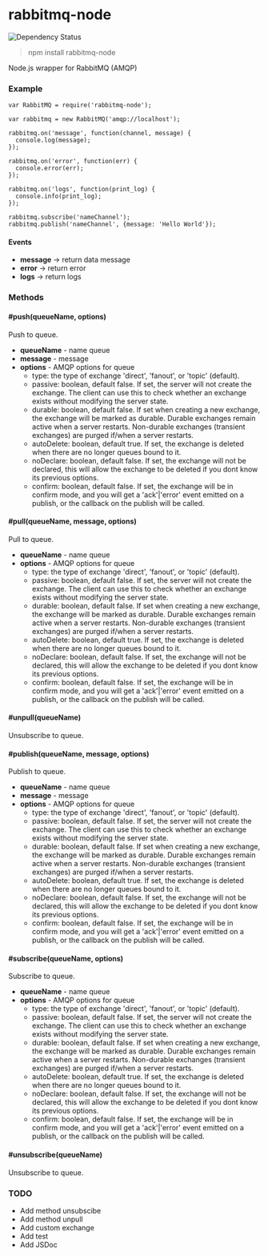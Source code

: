 # rabbitmq-node

![Dependency Status](https://david-dm.org/batazor/rabbitmq-node.svg)

> npm install rabbitmq-node

Node.js wrapper for RabbitMQ (AMQP)

### Example

```
var RabbitMQ = require('rabbitmq-node');

var rabbitmq = new RabbitMQ('amqp://localhost');

rabbitmq.on('message', function(channel, message) {
  console.log(message);
});

rabbitmq.on('error', function(err) {
  console.error(err);
});

rabbitmq.on('logs', function(print_log) {
  console.info(print_log);
});

rabbitmq.subscribe('nameChannel');
rabbitmq.publish('nameChannel', {message: 'Hello World'});
```

#### Events

+ **message**   -> return data message
+ **error**     -> return error
+ **logs**      -> return logs

### Methods

#### #push(queueName, options)

Push to queue.

+ __queueName__ - name queue
+ __message__   - message
+ __options__   - AMQP options for queue
  - type: the type of exchange 'direct', 'fanout', or 'topic' (default).
  - passive: boolean, default false. If set, the server will not create the exchange. The client can use this to check whether an exchange exists without modifying the server state.
  - durable: boolean, default false. If set when creating a new exchange, the exchange will be marked as durable. Durable exchanges remain active when a server restarts. Non-durable exchanges (transient exchanges) are purged if/when a server restarts.
  - autoDelete: boolean, default true. If set, the exchange is deleted when there are no longer queues bound to it.
  - noDeclare: boolean, default false. If set, the exchange will not be declared, this will allow the exchange to be deleted if you dont know its previous options.
  - confirm: boolean, default false. If set, the exchange will be in confirm mode, and you will get a 'ack'|'error' event emitted on a publish, or the callback on the publish will be called.

#### #pull(queueName, message, options)

Pull to queue.

+ __queueName__ - name queue
+ __options__   - AMQP options for queue
  - type: the type of exchange 'direct', 'fanout', or 'topic' (default).
  - passive: boolean, default false. If set, the server will not create the exchange. The client can use this to check whether an exchange exists without modifying the server state.
  - durable: boolean, default false. If set when creating a new exchange, the exchange will be marked as durable. Durable exchanges remain active when a server restarts. Non-durable exchanges (transient exchanges) are purged if/when a server restarts.
  - autoDelete: boolean, default true. If set, the exchange is deleted when there are no longer queues bound to it.
  - noDeclare: boolean, default false. If set, the exchange will not be declared, this will allow the exchange to be deleted if you dont know its previous options.
  - confirm: boolean, default false. If set, the exchange will be in confirm mode, and you will get a 'ack'|'error' event emitted on a publish, or the callback on the publish will be called.

#### #unpull(queueName)

Unsubscribe to queue.

#### #publish(queueName, message, options)

Publish to queue.

+ __queueName__ - name queue
+ __message__   - message
+ __options__   - AMQP options for queue
  - type: the type of exchange 'direct', 'fanout', or 'topic' (default).
  - passive: boolean, default false. If set, the server will not create the exchange. The client can use this to check whether an exchange exists without modifying the server state.
  - durable: boolean, default false. If set when creating a new exchange, the exchange will be marked as durable. Durable exchanges remain active when a server restarts. Non-durable exchanges (transient exchanges) are purged if/when a server restarts.
  - autoDelete: boolean, default true. If set, the exchange is deleted when there are no longer queues bound to it.
  - noDeclare: boolean, default false. If set, the exchange will not be declared, this will allow the exchange to be deleted if you dont know its previous options.
  - confirm: boolean, default false. If set, the exchange will be in confirm mode, and you will get a 'ack'|'error' event emitted on a publish, or the callback on the publish will be called.

#### #subscribe(queueName, options)

Subscribe to queue.

+ __queueName__ - name queue
+ __options__   - AMQP options for queue
  - type: the type of exchange 'direct', 'fanout', or 'topic' (default).
  - passive: boolean, default false. If set, the server will not create the exchange. The client can use this to check whether an exchange exists without modifying the server state.
  - durable: boolean, default false. If set when creating a new exchange, the exchange will be marked as durable. Durable exchanges remain active when a server restarts. Non-durable exchanges (transient exchanges) are purged if/when a server restarts.
  - autoDelete: boolean, default true. If set, the exchange is deleted when there are no longer queues bound to it.
  - noDeclare: boolean, default false. If set, the exchange will not be declared, this will allow the exchange to be deleted if you dont know its previous options.
  - confirm: boolean, default false. If set, the exchange will be in confirm mode, and you will get a 'ack'|'error' event emitted on a publish, or the callback on the publish will be called.

#### #unsubscribe(queueName)

Unsubscribe to queue.

### TODO

+ Add method unsubscibe
+ Add method unpull
+ Add custom exchange
+ Add test
+ Add JSDoc

